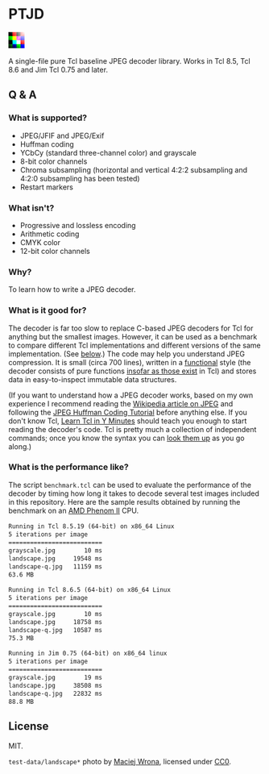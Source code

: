 # PTJD

![An abstract test image used for PTJD](test-data/restart.jpg)

A single-file pure Tcl baseline JPEG decoder library. Works in Tcl 8.5, Tcl 8.6 and Jim Tcl 0.75 and later.

## Q & A

### What is supported?

* JPEG/JFIF and JPEG/Exif
* Huffman coding
* YCbCy (standard three-channel color) and grayscale
* 8-bit color channels
* Chroma subsampling (horizontal and vertical 4:2:2 subsampling and 4:2:0 subsampling has been tested)
* Restart markers

### What isn't?

* Progressive and lossless encoding
* Arithmetic coding
* CMYK color
* 12-bit color channels

### Why?

To learn how to write a JPEG decoder.

### What is it good for?

The decoder is far too slow to replace C-based JPEG decoders for Tcl for anything but the smallest images. However, it can be used as a benchmark to compare different Tcl implementations and different versions of the same implementation. (See [below](#what-is-the-performance-like).) The code may help you understand JPEG compression. It is small (circa 700 lines), written in a [functional](https://en.wikipedia.org/wiki/Functional_programming) style (the decoder consists of pure functions [insofar as those exist](https://wiki.tcl-lang.org/1505) in Tcl) and stores data in easy-to-inspect immutable data structures.

(If you want to understand how a JPEG decoder works, based on my own experience I recommend reading the [Wikipedia article on JPEG](https://en.wikipedia.org/wiki/JPEG) and following the [JPEG Huffman Coding Tutorial](http://www.impulseadventure.com/photo/jpeg-huffman-coding.html) before anything else. If you don't know Tcl, [Learn Tcl in Y Minutes](https://learnxinyminutes.com/docs/tcl/) should teach you enough to start reading the decoder's code. Tcl is pretty much a collection of independent commands; once you know the syntax you can [look them up](https://www.tcl.tk/man/tcl8.6/TclCmd/contents.htm) as you go along.)

### What is the performance like?

The script `benchmark.tcl` can be used to evaluate the performance of the decoder by timing how long it takes to decode several test images included in this repository. Here are the sample results obtained by running the benchmark on an [AMD Phenom II](http://www.cpubenchmark.net/singleThread.html#rk368) CPU.

```none
Running in Tcl 8.5.19 (64-bit) on x86_64 Linux
5 iterations per image
==========================
grayscale.jpg        10 ms
landscape.jpg     19548 ms
landscape-q.jpg   11159 ms
63.6 MB
```

```none
Running in Tcl 8.6.5 (64-bit) on x86_64 Linux
5 iterations per image
==========================
grayscale.jpg        10 ms
landscape.jpg     18758 ms
landscape-q.jpg   10587 ms
75.3 MB
```

```none
Running in Jim 0.75 (64-bit) on x86_64 linux
5 iterations per image
==========================
grayscale.jpg        19 ms
landscape.jpg     38508 ms
landscape-q.jpg   22832 ms
88.8 MB
```

## License

MIT.

`test-data/landscape*` photo by [Maciej Wrona](https://unsplash.com/@maciek_wrona), licensed under [CC0](https://creativecommons.org/publicdomain/zero/1.0/).
